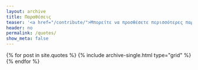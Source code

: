 ```yaml
---
layout: archive
title: Παραθέσεις
teaser: '<a href="/contribute/">Μπορείτε να προσθέσετε περισσότερες παραθέσεις σύμφωνα με τις οδηγίες</a>'
header: no
permalink: /quotes/
show_meta: false
---
```


<div class="grid__wrapper">
  {% for post in site.quotes %}
    {% include archive-single.html type="grid" %}
  {% endfor %}
</div>
